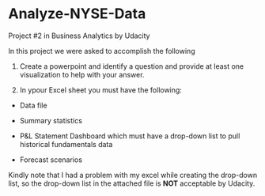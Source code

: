 # Analyze-NYSE-Data
Project #2 in Business Analytics by Udacity

In this project we were asked to accomplish the following 

1. Create a powerpoint and identify a question and provide at least one visualization to help with your answer.

2. In ypour Excel sheet you must have the following:

  * Data file

  * Summary statistics

  * P&L Statement Dashboard which must have a drop-down list to pull historical fundamentals data 

  * Forecast scenarios

Kindly note that I had a problem with my excel while creating the drop-down list, so the drop-down list in the attached file is **NOT** acceptable by Udacity.
